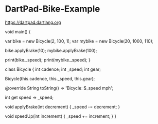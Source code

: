 # DartPad-Bike-Example
https://dartpad.dartlang.org


void main() {
  
  var bike = new Bicycle(2, 100, 1);
  var mybike = new Bicycle(20, 1000, 110);
  
  bike.applyBrake(10);
  mybike.applyBrake(100);
  
  print(bike._speed);
  print(mybike._speed);
}


class Bicycle {
  int cadence;
  int _speed;
  int gear;
 
 Bicycle(this.cadence, this._speed, this.gear);

  @override
  String toString() => 'Bicycle: $_speed mph';
  
  int get speed => _speed;
  
  void applyBrake(int decrement) {
  _speed -= decrement;
}

void speedUp(int increment) {
  _speed += increment;
}
}
